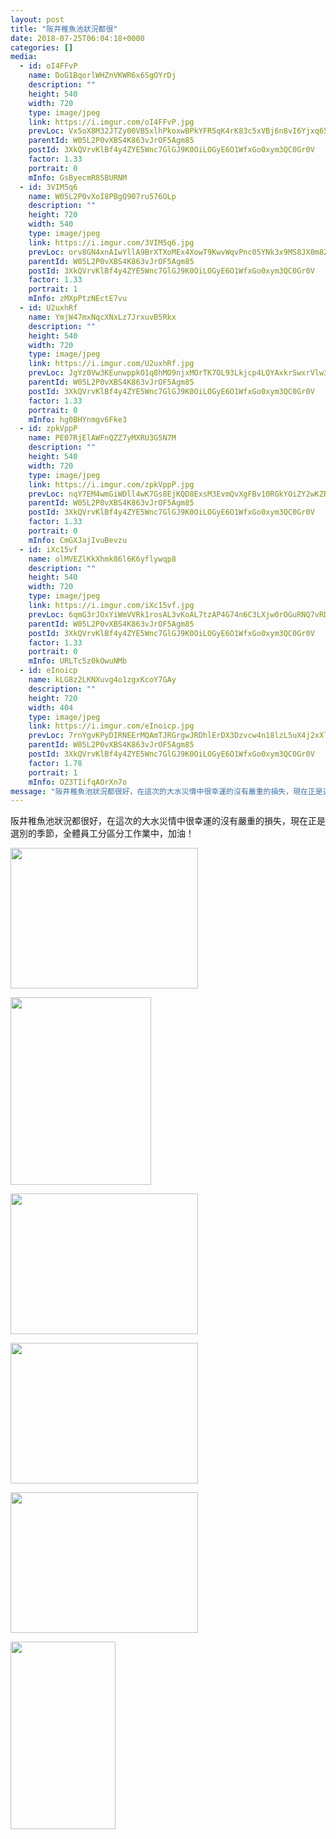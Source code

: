 ```yaml
---
layout: post
title: "阪井稚魚池狀況都很" 
date: 2018-07-25T06:04:18+0000 
categories: [] 
media:
  - id: oI4FFvP
    name: DoG1BqorlWHZnVKWR6x6SgOYrDj
    description: ""   
    height: 540
    width: 720
    type: image/jpeg
    link: https://i.imgur.com/oI4FFvP.jpg
    prevLoc: Vx5oX8M32JTZy00VB5xlhPkoxwBPkYFR5qK4rK83c5xVBj6n8vI6Yjxq656Du2n0QnyEjKFy3RL4PM9wt5DA7EAgYYfG7lVP2ORBUrowlQgy1OfvgXDPrxAwtJxKqnko8ZCVNVGmX5EycBNEgADywmF1zRgO7KQBc0Vj4w33mqCvJGKr977RFEVAxkE31pivnpXqoyMVhpXAjD7vJRTAEJmAOPNzuzyXL60Xx8uJLAE1DpwGhr1XNV4XRKIKrQBkZ3OO
    parentId: W05L2P0vXBS4K863vJrOF5Agm85
    postId: 3XkQVrvKlBf4y4ZYE5Wnc7GlGJ9K0OiLOGyE6O1WfxGo0xym3QC0Gr0V
    factor: 1.33
    portrait: 0
    mInfo: GsByecmR85BURNM
  - id: 3VIM5q6
    name: W05L2P0vXoI8PBgQ907ru576OLp
    description: ""   
    height: 720
    width: 540
    type: image/jpeg
    link: https://i.imgur.com/3VIM5q6.jpg
    prevLoc: orv8GN4xnAIwYllA9BrXTXoMEx4XowT9KwvWqvPnc05YNk3x9MS8JX0m8Z8BIzwkGY3qmnFry1M9Rp0QsZgo30v7EGSKzA9zNjO3SlrD4NkM5OszqL0LrApzHGx9Jpglp9iyOoV9wZ7jHKg9DMp6A4tKzwWOVk4LF7qME7lB2JiEKKNk2GMZC6MEX33j5BH12K9PjOXWcjE35jVwlyTQk3L89mPLUg16Zry37YcwAyLw2V4vUglBRmK29oF40gvR5R8Qf97
    parentId: W05L2P0vXBS4K863vJrOF5Agm85
    postId: 3XkQVrvKlBf4y4ZYE5Wnc7GlGJ9K0OiLOGyE6O1WfxGo0xym3QC0Gr0V
    factor: 1.33
    portrait: 1
    mInfo: zMXpPtzNEctE7vu
  - id: U2uxhRf
    name: YmjW47mxNqcXNxLz7JrxuvB5Rkx
    description: ""   
    height: 540
    width: 720
    type: image/jpeg
    link: https://i.imgur.com/U2uxhRf.jpg
    prevLoc: JgYz0Vw3KEunwppkO1q8hMO9njxMOrTK7OL93Lkjcp4LQYAxkrSwxrVlw3wXIwy8qyE61GT1E9JvMolRCp1rwEn8x4fNy31Pr2qRH2BOxJ3199izOl3lwkWAcLzEBDW6APhvWmgnojXofkNooPv5kDcJkDoDAQAnfp74ZpgM9yTX22104KMBsYpqQzzlNJurGNozGpZ6uXzgA9NPr4hyOvRy7LN9ulPN6zKAxmIYBxrJ53VpHy10ln2JYXSr7PMWN4PGckv
    parentId: W05L2P0vXBS4K863vJrOF5Agm85
    postId: 3XkQVrvKlBf4y4ZYE5Wnc7GlGJ9K0OiLOGyE6O1WfxGo0xym3QC0Gr0V
    factor: 1.33
    portrait: 0
    mInfo: hg0BHYnmgv6Fke3
  - id: zpkVppP
    name: PE07RjElAWFnQZZ7yMXRU3G5N7M
    description: ""   
    height: 540
    width: 720
    type: image/jpeg
    link: https://i.imgur.com/zpkVppP.jpg
    prevLoc: nqY7EM4wmGiWDll4wK7Gs8EjKQD8ExsM3EvmQvXgFBv10RGkYOiZY2wKZRZguonrRnLDWJclWJjBNQopf49pG1L3LGC6VKGzOQxzCyXKBzO6VZsE7JD1zv66UKL5ZY4X4PInmOvvOJ6qC1xQRvGKX7HM3YrXYz2wsoxA7oBYKguLXXD43m18t91zlQQOxKiQGyYP2jqDil9NDDqK93S3Q4686XD9HX5XyP4WjlfqlmgynwARfAvjZO5J9LTMxL0G6r4nHqn
    parentId: W05L2P0vXBS4K863vJrOF5Agm85
    postId: 3XkQVrvKlBf4y4ZYE5Wnc7GlGJ9K0OiLOGyE6O1WfxGo0xym3QC0Gr0V
    factor: 1.33
    portrait: 0
    mInfo: CmGXJajIvuBevzu
  - id: iXc15vf
    name: olMVEZlKkXhmk86l6K6yflywqp8
    description: ""   
    height: 540
    width: 720
    type: image/jpeg
    link: https://i.imgur.com/iXc15vf.jpg
    prevLoc: 6qmG3rJOxYiWmVVRk1rosAL3vKoAL7tzAP4G74n6C3LXjw0rOGuRNQ7vRDR4tOxL1xykWmsqAGMWrg4NSl0EO1On1ntPW9jD219gIg6wpoAM5ZfmrN8vDx55fvX9K9X81GIjvLZ6gYZAHDqJn1MRjGuVmoM8JXv3uy35RyzxW9C5QQJE2DXrSV10MLL2GOcyQylwMjnZSjw2yLDkZjuBKOVOwZV5tXAJ6OjAAyUO6njMQ8qgFnwNyVKVLpi9NzrYM3l9Umv
    parentId: W05L2P0vXBS4K863vJrOF5Agm85
    postId: 3XkQVrvKlBf4y4ZYE5Wnc7GlGJ9K0OiLOGyE6O1WfxGo0xym3QC0Gr0V
    factor: 1.33
    portrait: 0
    mInfo: URLTc5z0kOwuNMb
  - id: eInoicp
    name: kLG8z2LKNXuvg4o1zgxKcoY7GAy
    description: ""   
    height: 720
    width: 404
    type: image/jpeg
    link: https://i.imgur.com/eInoicp.jpg
    prevLoc: 7rnYgvKPyDIRNEErMQAmTJRGrgwJRDhlErDX3Dzvcw4n18lzL5uX4j2xXlXnIREAGqyY1VuZO4KXAvJphx9rjQv0Nncr09ExkQXWfDoRrV2wWmIgA252XK7NTkgjpl7jj6SA3zWyoyjXfowrjR64YZHXDnnD7K11sLKmyL65QosVQQqwj7mzURlZQPP4vKcw6YGrgmW5TkKy4V4Xm6IA9oqB2ryoTALr8RZXQ6IrnvM6qNr3T14JWAjO0xFjn1mQELVXcpQ
    parentId: W05L2P0vXBS4K863vJrOF5Agm85
    postId: 3XkQVrvKlBf4y4ZYE5Wnc7GlGJ9K0OiLOGyE6O1WfxGo0xym3QC0Gr0V
    factor: 1.78
    portrait: 1
    mInfo: OZ3TIifqAOrXn7o
message: "阪井稚魚池狀況都很好，在這次的大水災情中很幸運的沒有嚴重的損失，現在正是選別的季節，全體員工分區分工作業中，加油！"
---
```


阪井稚魚池狀況都很好，在這次的大水災情中很幸運的沒有嚴重的損失，現在正是選別的季節，全體員工分區分工作業中，加油！


[//]: #media:  
<a href="https://i.imgur.com/oI4FFvP.jpg"><img src="https://i.imgur.com/oI4FFvP.jpg" height="225" width="300" /></a> 
  

<a href="https://i.imgur.com/3VIM5q6.jpg"><img src="https://i.imgur.com/3VIM5q6.jpg" height="300" width="225" /></a> 
  

<a href="https://i.imgur.com/U2uxhRf.jpg"><img src="https://i.imgur.com/U2uxhRf.jpg" height="225" width="300" /></a> 
  

<a href="https://i.imgur.com/zpkVppP.jpg"><img src="https://i.imgur.com/zpkVppP.jpg" height="225" width="300" /></a> 
  

<a href="https://i.imgur.com/iXc15vf.jpg"><img src="https://i.imgur.com/iXc15vf.jpg" height="225" width="300" /></a> 
  

<a href="https://i.imgur.com/eInoicp.jpg"><img src="https://i.imgur.com/eInoicp.jpg" height="300" width="168" /></a> 
 
